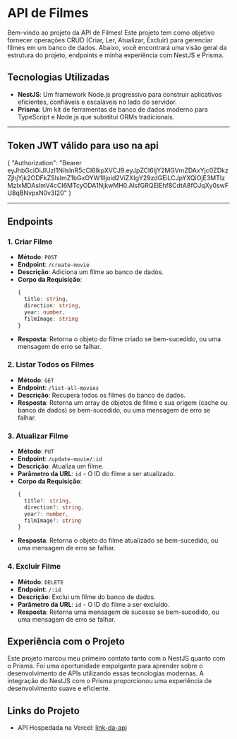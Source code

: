 # API de Filmes

Bem-vindo ao projeto da API de Filmes! Este projeto tem como objetivo fornecer operações CRUD (Criar, Ler, Atualizar, Excluir) para gerenciar filmes em um banco de dados. Abaixo, você encontrará uma visão geral da estrutura do projeto, endpoints e minha experiência com NestJS e Prisma.

## Tecnologias Utilizadas

- **NestJS**: Um framework Node.js progressivo para construir aplicativos eficientes, confiáveis e escaláveis no lado do servidor.
- **Prisma**: Um kit de ferramentas de banco de dados moderno para TypeScript e Node.js que substitui ORMs tradicionais.

---

## Token JWT válido para uso na api

{
"Authorization": "Bearer eyJhbGciOiJIUzI1NiIsInR5cCI6IkpXVCJ9.eyJpZCI6IjY2MGVmZDAxYjc0ZDkzZjhjYjk2ODFkZSIsImZ1bGxOYW1lIjoid2ViZXIgY29zdGEiLCJpYXQiOjE3MTIzMzIxMDAsImV4cCI6MTcyODA1NjkwMH0.AlsfGRQEIEhf8CdtA8fOJqXy0swFU8qBNvpxN0v3I20"
}

---

## Endpoints

### 1. Criar Filme

- **Método**: `POST`
- **Endpoint**: `/create-movie`
- **Descrição**: Adiciona um filme ao banco de dados.
- **Corpo da Requisição**:
  ```typescript
  {
    title: string,
    direction: string,
    year: number,
    filmImage: string
  }
  ```
- **Resposta**: Retorna o objeto do filme criado se bem-sucedido, ou uma mensagem de erro se falhar.

### 2. Listar Todos os Filmes

- **Método**: `GET`
- **Endpoint**: `/list-all-movies`
- **Descrição**: Recupera todos os filmes do banco de dados.
- **Resposta**: Retorna um array de objetos de filme e sua origem (cache ou banco de dados) se bem-sucedido, ou uma mensagem de erro se falhar.

### 3. Atualizar Filme

- **Método**: `PUT`
- **Endpoint**: `/update-movie/:id`
- **Descrição**: Atualiza um filme.
- **Parâmetro da URL**: `id` - O ID do filme a ser atualizado.
- **Corpo da Requisição**:
  ```typescript
  {
    title?: string,
    direction?: string,
    year?: number,
    filmImage?: string
  }
  ```
- **Resposta**: Retorna o objeto do filme atualizado se bem-sucedido, ou uma mensagem de erro se falhar.

### 4. Excluir Filme

- **Método**: `DELETE`
- **Endpoint**: `/:id`
- **Descrição**: Exclui um filme do banco de dados.
- **Parâmetro da URL**: `id` - O ID do filme a ser excluído.
- **Resposta**: Retorna uma mensagem de sucesso se bem-sucedido, ou uma mensagem de erro se falhar.

## Experiência com o Projeto

Este projeto marcou meu primeiro contato tanto com o NestJS quanto com o Prisma. Foi uma oportunidade empolgante para aprender sobre o desenvolvimento de APIs utilizando essas tecnologias modernas. A integração do NestJS com o Prisma proporcionou uma experiência de desenvolvimento suave e eficiente.

## Links do Projeto

- API Hospedada na Vercel: [link-da-api](https://sua-api.vercel.app)
